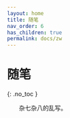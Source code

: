 ```yaml
---
layout: home
title: 随笔
nav_order: 6
has_children: true
permalink: docs/zw
---
```


# 随笔
{: .no_toc }

&emsp;&emsp;杂七杂八的乱写。
